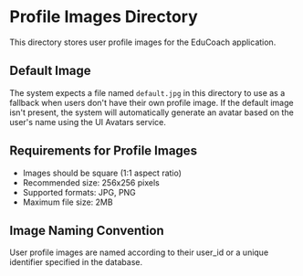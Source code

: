 # Profile Images Directory

This directory stores user profile images for the EduCoach application.

## Default Image

The system expects a file named `default.jpg` in this directory to use as a fallback when users don't have their own profile image. If the default image isn't present, the system will automatically generate an avatar based on the user's name using the UI Avatars service.

## Requirements for Profile Images

- Images should be square (1:1 aspect ratio)
- Recommended size: 256x256 pixels
- Supported formats: JPG, PNG
- Maximum file size: 2MB

## Image Naming Convention

User profile images are named according to their user_id or a unique identifier specified in the database. 